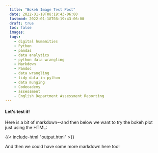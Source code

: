 ```yaml
---
  title: "Bokeh Image Test Post"
  date: 2022-01-18T08:19:43-06:00
  lastmod: 2022-01-18T08:19:43-06:00
  draft: true
  toc: false
  images:
  tags:
    - digital humanities
    - Python
    - pandas
    - data analytics
    - python data wrangling
    - Markdown
    - Pandoc
    - data wrangling
    - tidy data in python
    - data munging
    - Codecademy
    - assessment
    - English Department Assessment Reporting  
---
```


#### Let's test it!

Here is a bit of markdown--and then below we want to try the bokeh plot just using the HTML:

{{< include-html "output.html" >}}

And then we could have some more markdown here too!
